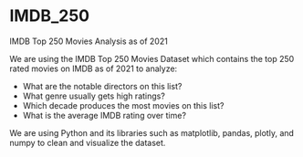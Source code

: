 # IMDB_250
IMDB Top 250 Movies Analysis as of 2021

We are using the IMDB Top 250 Movies Dataset which contains the top 250 rated movies on IMDB as of 2021 to analyze:
- What are the notable directors on this list?
- What genre usually gets high ratings?
- Which decade produces the most movies on this list?
- What is the average IMDB rating over time?

We are using Python and its libraries such as matplotlib, pandas, plotly, and numpy to clean and visualize the dataset.
